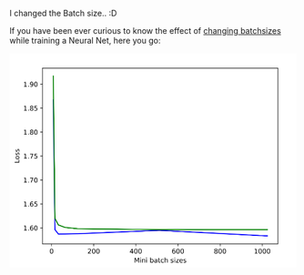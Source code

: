 I changed the Batch size.. :D

If you have been ever curious to know the effect of [changing batchsizes](https://www.youtube.com/watch?v=vVX9vld3vrY) while training a Neural Net, here you go:


![Batch size graph for test and train](https://github.com/rahulunair/batch_sizes/blob/master/batch_size.png)
